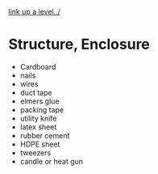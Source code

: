 [link up a level../](../)

# Structure, Enclosure

 - Cardboard
 - nails
 - wires
 - duct tape
 - elmers glue
 - packing tape
 - utility knife
 - latex sheet
 - rubber cement
 - HDPE sheet
 - tweezers
 - candle or heat gun
 
 